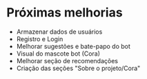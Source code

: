 # Próximas melhorias

- Armazenar dados de usuários
- Registro e Login
- Melhorar sugestões e bate-papo do bot
- Visual do mascote bot (Cora)
- Melhorar seção de recomendações
- Criação das seções "Sobre o projeto/Cora"